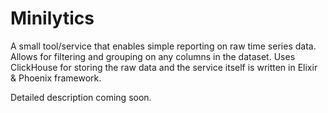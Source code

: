 # Minilytics

A small tool/service that enables simple reporting on raw time series data. Allows for filtering and grouping on any columns in the dataset. Uses ClickHouse for storing the raw data and the service itself is written in Elixir & Phoenix framework.

Detailed description coming soon.